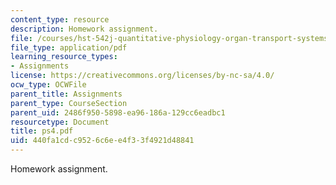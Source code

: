 ```yaml
---
content_type: resource
description: Homework assignment.
file: /courses/hst-542j-quantitative-physiology-organ-transport-systems-spring-2004/440fa1cdc9526c6ee4f33f4921d48841_ps4.pdf
file_type: application/pdf
learning_resource_types:
- Assignments
license: https://creativecommons.org/licenses/by-nc-sa/4.0/
ocw_type: OCWFile
parent_title: Assignments
parent_type: CourseSection
parent_uid: 2486f950-5898-ea96-186a-129cc6eadbc1
resourcetype: Document
title: ps4.pdf
uid: 440fa1cd-c952-6c6e-e4f3-3f4921d48841
---
```

Homework assignment.